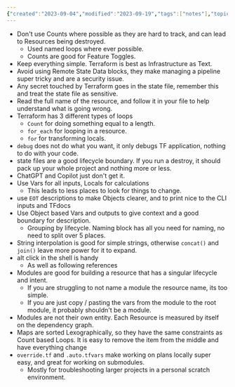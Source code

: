 ```yaml
---
{"created":"2023-09-04","modified":"2023-09-19","tags":["notes"],"topics":["[[Terraform]]"],"review-frequency":"high","reviewed":"2024-04-11","dg-publish":true,"dg-path":"Terraform Tips and Tricks.md","permalink":"/terraform-tips-and-tricks/","dgPassFrontmatter":true}
---
```



 - Don't use Counts where possible as they are hard to track, and can lead to Resources being destroyed.
	 - Used named loops where ever possible.
	 - Counts are good for Feature Toggles.
 - Keep everything simple. Terraform is best as Infrastructure as Text.
 - Avoid using Remote State Data blocks, they make managing a pipeline super tricky and are a security issue.
 - Any secret touched by Terraform goes in the state file, remember this and treat the state file as sensitive.
- Read the full name of the resource, and follow it in your file to help understand what is going wrong.
- Terraform has 3 different types of loops
	- `Count` for doing something equal to a length.
	- `for_each` for looping in a resource.
	- `for` for transforming locals.
- `debug` does not do what you want, it only debugs TF application, nothing to do with your code.
- state files are a good lifecycle boundary. If you run a destroy, it should pack up your whole project and nothing more or less.
- ChatGPT and Copilot just don't get it.
- Use Vars for all inputs, Locals for calculations
	- This leads to less places to look for things to change.
- use `EOT` descriptions to make Objects clearer, and to print nice to the CLI inputs and TFdocs
- Use Object based Vars and outputs to give context and a good boundary for description.
	- Grouping by lifecycle. Naming block has all you need for naming, no need to split over 5 places.
- String interpolation is good for simple strings, otherwise `concat()` and `join()` leave more power for it to expand.
- alt click in the shell is handy
	- As well as following references
- Modules are good for building a resource that has a singular lifecycle and intent.
	- If you are struggling to not name a module the resource name, its too simple.
	- If you are just copy / pasting the vars from the module to the root module, it probably shouldn't be a module.
- Modules are not their own entity. Each Resource is measured by itself on the dependency graph.
- Maps are sorted Lexographically, so they have the same constraints as Count based Loops. It is easy to remove the item from the middle and have everything change
- `override.tf` and `.auto.tfvars` make working on plans locally super easy, and great for working on submodules.
	- Mostly for troubleshooting larger projects in a personal scratch environment.

